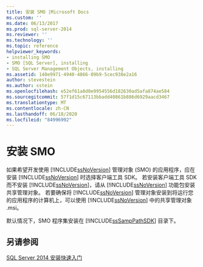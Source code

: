 ```yaml
---
title: 安装 SMO |Microsoft Docs
ms.custom: ''
ms.date: 06/13/2017
ms.prod: sql-server-2014
ms.reviewer: ''
ms.technology: ''
ms.topic: reference
helpviewer_keywords:
- installing SMO
- SMO [SQL Server], installing
- SQL Server Management Objects, installing
ms.assetid: 140e9971-4940-4866-89b9-5cec938e2a16
author: stevestein
ms.author: sstein
ms.openlocfilehash: e52ef61a8d0e9954556d182630ad5afa874ae584
ms.sourcegitcommit: 57f1d15c67113bbadd40861b886d6929aacd3467
ms.translationtype: MT
ms.contentlocale: zh-CN
ms.lasthandoff: 06/18/2020
ms.locfileid: "84996992"
---
```

# <a name="installing-smo"></a>安装 SMO
  如果希望开发使用 [!INCLUDE[ssNoVersion](../../includes/ssnoversion-md.md)] 管理对象 (SMO) 的应用程序，应在安装 [!INCLUDE[ssNoVersion](../../includes/ssnoversion-md.md)] 时选择客户端工具 SDK。 若安装客户端工具 SDK 而不安装 [!INCLUDE[ssNoVersion](../../includes/ssnoversion-md.md)]，请从 [!INCLUDE[ssNoVersion](../../includes/ssnoversion-md.md)] 功能包安装共享管理对象。 若要确保将 [!INCLUDE[ssNoVersion](../../includes/ssnoversion-md.md)] 管理对象安装到将运行您的应用程序的计算机上，可以使用 [!INCLUDE[ssNoVersion](../../includes/ssnoversion-md.md)] 中的共享管理对象 .msi。  
  
 默认情况下，SMO 程序集安装在 [!INCLUDE[ssSampPathSDK](../../includes/sssamppathsdk-md.md)] 目录下。  
  
## <a name="see-also"></a>另请参阅  
 [SQL Server 2014 安装快速入门](../../getting-started/quick-start-installation-of-sql-server-2014.md)  
  
  
